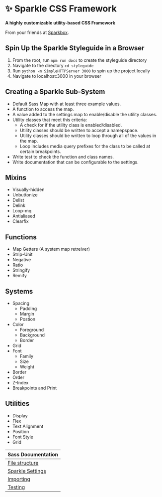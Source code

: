 ✨ Sparkle CSS Framework
=====================

**A highly customizable utility-based CSS Framework**

From your friends at [Sparkbox](https://seesparkbox.com).

## Spin Up the Sparkle Styleguide in a Browser
1. From the root, run `npm run docs` to create the styleguide directory
1. Navigate to the directory `cd styleguide`
1. Run `python -m SimpleHTTPServer 3000` to spin up the project locally
1. Navigate to localhost:3000 in your browser

## Creating a Sparkle Sub-System

- Default Sass Map with at least three example values.
- A function to access the map.
- A value added to the settings map to enable/disable the utility classes.
- Utility classes that meet this criteria:
    - A check for if the utility class is enabled/disabled.
    - Utility classes should be written to accept a namepspace.
    - Utility classes should be written to loop through all of the values in the map.
    - Loop includes media query prefixes for the class to be called at certain breakpoints.
- Write test to check the function and class names.
- Write documentation that can be configurable to the settings.


## Mixins

- Visually-hidden
- Unbuttonize
- Delist
- Delink
- Loop-mq
- Antialiased
- Clearfix


## Functions

- Map Getters (A system map retreiver)
- Strip-Unit
- Negative
- Ratio
- Stringify
- Remify


## Systems

- Spacing
    - Padding
    - Margin
    - Postion
- Color
    - Foreground
    - Background
    - Border
- Grid
- Font
    - Family
    - Size
    - Weight
- Border
- Order
- Z-Index
- Breakpoints and Print


## Utilities

- Display
- Flex
- Text Alignment
- Position
- Font Style
- Grid



| Sass Documentation                              |
|-------------------------------------------------|
| [File structure](docs.md#file-structure)        |
| [Sparkle Settings](docs.md#sparkle-settings)    |
| [Importing](docs.md#importing)                  |
| [Testing](docs.md#adding-sass-unit-tests)       |
